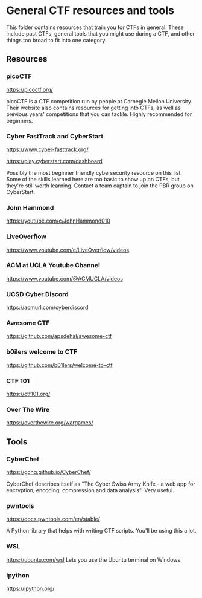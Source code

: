 # General CTF resources and tools

This folder contains resources that train you for CTFs in general. These include past CTFs, general tools that you might use during a CTF, and other things too broad to fit into one category.

## Resources

### picoCTF
https://picoctf.org/

picoCTF is a CTF competition run by people at Carnegie Mellon University. Their website also contains resources for getting into CTFs, as well as previous years' competitions that you can tackle. Highly recommended for beginners.

### Cyber FastTrack and CyberStart
https://www.cyber-fasttrack.org/

https://play.cyberstart.com/dashboard

Possibly the most beginner friendly cybersecurity resource on this list. Some of the skills learned here are too basic to show up on CTFs, but they're still worth learning. Contact a team captain to join the PBR group on CyberStart.

### John Hammond
https://youtube.com/c/JohnHammond010

### LiveOverflow
https://www.youtube.com/c/LiveOverflow/videos

### ACM at UCLA Youtube Channel
https://www.youtube.com/@ACMUCLA/videos

### UCSD Cyber Discord
https://acmurl.com/cyberdiscord

### Awesome CTF
https://github.com/apsdehal/awesome-ctf

### b0ilers welcome to CTF
https://github.com/b01lers/welcome-to-ctf

### CTF 101
https://ctf101.org/

### Over The Wire
https://overthewire.org/wargames/

## Tools

### CyberChef
https://gchq.github.io/CyberChef/

CyberChef describes itself as "The Cyber Swiss Army Knife - a web app for encryption, encoding, compression and data analysis". Very useful.

### pwntools
https://docs.pwntools.com/en/stable/

A Python library that helps with writing CTF scripts. You'll be using this a lot.

### WSL
https://ubuntu.com/wsl
Lets you use the Ubuntu terminal on Windows.

### ipython
https://ipython.org/
